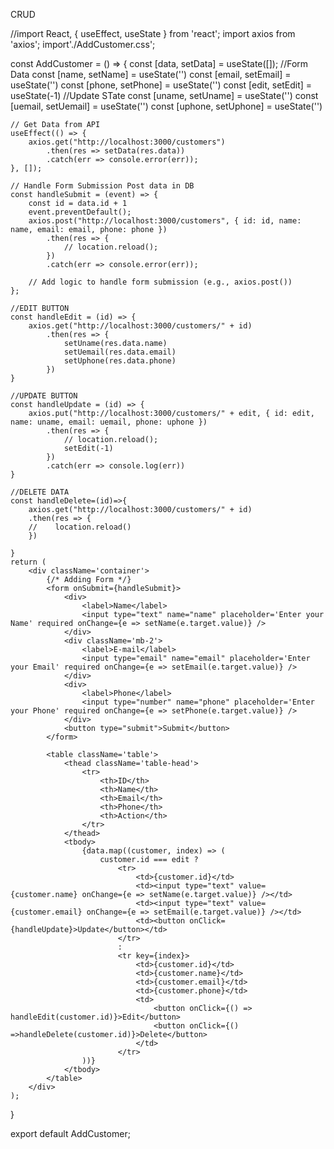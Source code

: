 CRUD

//import React, { useEffect, useState } from 'react';
import axios from 'axios';
import'./AddCustomer.css';

const AddCustomer = () => {
    const [data, setData] = useState([]);
    //Form Data
    const [name, setName] = useState('')
    const [email, setEmail] = useState('')
    const [phone, setPhone] = useState('')
    const [edit, setEdit] = useState(-1)
    //Update STate
    const [uname, setUname] = useState('')
    const [uemail, setUemail] = useState('')
    const [uphone, setUphone] = useState('')

    // Get Data from API
    useEffect(() => {
        axios.get("http://localhost:3000/customers")
            .then(res => setData(res.data))
            .catch(err => console.error(err));
    }, []);

    // Handle Form Submission Post data in DB
    const handleSubmit = (event) => {
        const id = data.id + 1
        event.preventDefault();
        axios.post("http://localhost:3000/customers", { id: id, name: name, email: email, phone: phone })
            .then(res => {
                // location.reload();
            })
            .catch(err => console.error(err));

        // Add logic to handle form submission (e.g., axios.post())
    };

    //EDIT BUTTON
    const handleEdit = (id) => {
        axios.get("http://localhost:3000/customers/" + id)
            .then(res => {
                setUname(res.data.name)
                setUemail(res.data.email)
                setUphone(res.data.phone)
            })
    }

    //UPDATE BUTTON
    const handleUpdate = (id) => {
        axios.put("http://localhost:3000/customers/" + edit, { id: edit, name: uname, email: uemail, phone: uphone })
            .then(res => {
                // location.reload();
                setEdit(-1)
            })
            .catch(err => console.log(err))
    }

    //DELETE DATA
    const handleDelete=(id)=>{
        axios.get("http://localhost:3000/customers/" + id)
        .then(res => {
        //    location.reload()
        })

    }
    return (
        <div className='container'>
            {/* Adding Form */}
            <form onSubmit={handleSubmit}>
                <div>
                    <label>Name</label>
                    <input type="text" name="name" placeholder='Enter your Name' required onChange={e => setName(e.target.value)} />
                </div>
                <div className='mb-2'>
                    <label>E-mail</label>
                    <input type="email" name="email" placeholder='Enter your Email' required onChange={e => setEmail(e.target.value)} />
                </div>
                <div>
                    <label>Phone</label>
                    <input type="number" name="phone" placeholder='Enter your Phone' required onChange={e => setPhone(e.target.value)} />
                </div>
                <button type="submit">Submit</button>
            </form>

            <table className='table'>
                <thead className='table-head'>
                    <tr>
                        <th>ID</th>
                        <th>Name</th>
                        <th>Email</th>
                        <th>Phone</th>
                        <th>Action</th>
                    </tr>
                </thead>
                <tbody>
                    {data.map((customer, index) => (
                        customer.id === edit ?
                            <tr>
                                <td>{customer.id}</td>
                                <td><input type="text" value={customer.name} onChange={e => setName(e.target.value)} /></td>
                                <td><input type="text" value={customer.email} onChange={e => setEmail(e.target.value)} /></td>
                                <td><button onClick={handleUpdate}>Update</button></td>
                            </tr>
                            :
                            <tr key={index}>
                                <td>{customer.id}</td>
                                <td>{customer.name}</td>
                                <td>{customer.email}</td>
                                <td>{customer.phone}</td>
                                <td>
                                    <button onClick={() => handleEdit(customer.id)}>Edit</button>
                                    <button onClick={() =>handleDelete(customer.id)}>Delete</button>
                                </td>
                            </tr>
                    ))}
                </tbody>
            </table>
        </div>
    );
}

export default AddCustomer;

